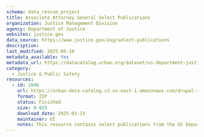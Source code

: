 ```yaml
---
schema: data_rescue_project 
title: Associate Attorney General Select Publications
organization: Justice Management Division
agency: Department of Justice
websites: justice.gov
data_source: https://www.justice.gov/asg/select-publications
description: 
last_modified: 2025-05-19
metadata_available: Yes
metadata_url: https://datacatalog.urban.org/dataset/us-department-justice-associate-attorney-general-select-publications
category:
  - Justice & Public Safety 
resources:
  - id: 1046
    url: https://urban-data-catalog.s3.us-east-1.amazonaws.com/drupal-root-live/2025/03/28/justice-and-safety/doj-associate-attorney-general-publications/data.zip
    format: ZIP
    status: Finished
    size: 0.015
    download_date: 2025-01-15
    maintainer: UI
    notes: This resource contains select publications from the US Department of Justice’s associate attorney general.
---
```

